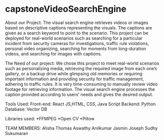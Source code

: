 # capstoneVideoSearchEngine
About our Project:
The visual search engine retrieves videos or images based on descriptive captions representing the visuals. The captions are given as a search keyword to point to the scenario. This project can be deployed for real-world scenarios such as searching for a particular incident from security cameras for investigations, traffic rule violations, personal video organizing, searching for moments from long-duration videos, and searching for images with captions.


The Need of our project:
     We chose this project to meet real-world scenarios such as personalizing media, retrieving the required image from each one’s gallery, or a backup drive while glimpsing old memories or requiring important information and providing security for traffic management, adhering to traffic rules. It is very time-consuming to manually review video footage for retrieving information. The visual search engine processes the caption provided according to users’ needs and gives the desired output.



Tools Used:
Front-end: React JS,HTML, CSS, Java Script
Backend: Python
Database: Vector DB


Libraries used:
*FFMPEG
*Open CV
*Pillow 




TEAM MEMBERS:
Alisha Thomas
Aswathy Anilkumar
Jasmin Joseph
Sudhy Sukumaran

